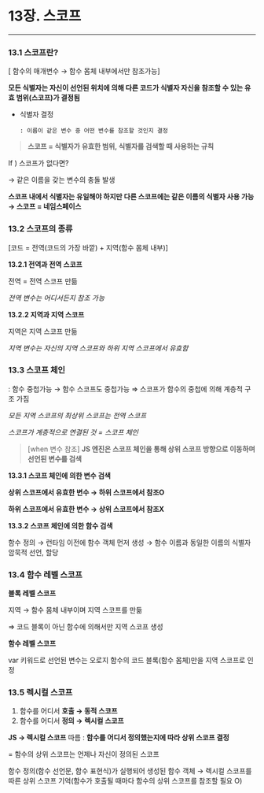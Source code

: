 # 13장. 스코프

---



### 13.1 스코프란?

[ 함수의 매개변수 → 함수 몸체 내부에서만 참조가능]

**모든 식별자는 자신이 선언된 위치에 의해 다른 코드가 식별자 자신을 참조할 수 있는 유효 범위(스코프)가 결정됨**

- 식별자 결정

      : 이름이 같은 변수 중 어떤 변수를 참조할 것인지 결정

> **스코프 = 식별자가 유효한 범위, 식별자를 검색할 때 사용하는 규칙**
> 

If ) 스코프가 없다면?

→ 같은 이름을 갖는 변수의 충돌 발생

**스코프 내에서 식별자는 유일해야 하지만 다른 스코프에는 같은 이름의 식별자 사용 가능 → 스코프 = 네임스페이스**



### 13.2 스코프의 종류

[코드 = 전역(코드의 가장 바깥) + 지역(함수 몸체 내부)]


**13.2.1 전역과 전역 스코프**

전역 = 전역 스코프 만듦

*전역 변수는 어디서든지 참조 가능*


**13.2.2 지역과 지역 스코프**

지역은 지역 스코프 만듦

*지역 변수는 자신의 지역 스코프와 하위 지역 스코프에서 유효함*



### 13.3 스코프 체인

: 함수 중첩가능 → 함수 스코프도 중첩가능 ⇒ 스코프가 함수의 중첩에 의해 계층적 구조 가짐

*모든 지역 스코프의 최상위 스코프는 전역 스코프*

*스코프가 계층적으로 연결된 것 = 스코프 체인*

> [when 변수 참조] **JS 엔진은 스코프 체인을 통해 상위 스코프 방향으로 이동하며 선언된 변수를 검색**
> 


**13.3.1 스코프 체인에 의한 변수 검색**

**상위 스코프에서 유효한 변수 → 하위 스코프에서 참조O**

**하위 스코프에서 유효한 변수 → 상위 스코프에서 참조X**


**13.3.2 스코프 체인에 의한 함수 검색**

함수 정의 → 런타임 이전에 함수 객체 먼저 생성 → 함수 이름과 동일한 이름의 식별자 암묵적 선언, 할당



### 13.4 함수 레벨 스코프

**블록 레벨 스코프**

지역 → 함수 몸체 내부이며 지역 스코프를 만듦

⇒ 코드 블록이 아닌 함수에 의해서만 지역 스코프 생성


**함수 레벨 스코프**

var 키워드로 선언된 변수는 오로지 함수의 코드 블록(함수 몸체)만을 지역 스코프로 인정



### 13.5 렉시컬 스코프

1. 함수를 어디서 **호출 → 동적 스코프**
2. 함수를 어디서 **정의 → 렉시컬 스코프**


**JS → 렉시컬 스코프** 따름    : **함수를 어디서 정의했는지에 따라 상위 스코프 결정** 

= 함수의 상위 스코프는 언제나 자신이 정의된 스코프

함수 정의(함수 선언문, 함수 표현식)가 실행되어 생성된 함수 객체 → 렉시컬 스코프를 따른 상위 스코프 기억(함수가 호출될 때마다 함수의 상위 스코프를 참조할 필요 O)
